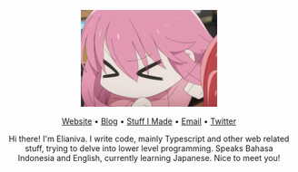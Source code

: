 <p align="center"><img width="240" src="bocchi-mumumu.gif" /></p>
<p align="center"><a href="https://elianiva.my.id">Website</a> • <a href="https://elianiva.my.id/posts">Blog</a> • <a href="https://elianiva.my.id/projects">Stuff I Made</a> • <a href="mailto:elianiva@protonmail.com">Email</a> • <a href="https://twitter.com/@elianiva_">Twitter</a></p>

<p align="center">Hi there! I'm Elianiva. I write code, mainly Typescript and other web related stuff, trying to delve into lower level programming. Speaks Bahasa Indonesia and English, currently learning Japanese. Nice to meet you!</p>
